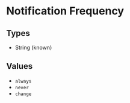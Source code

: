 # Notification Frequency



## Types

* String (known)

## Values

* `always`
* `never`
* `change`


